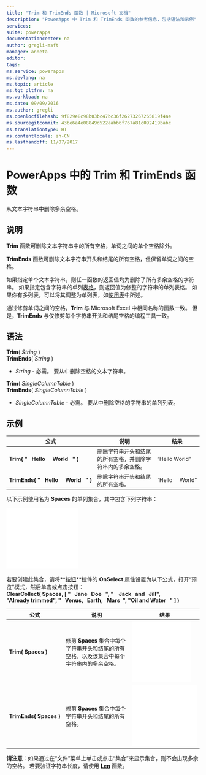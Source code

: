 ```yaml
---
title: "Trim 和 TrimEnds 函数 | Microsoft 文档"
description: "PowerApps 中 Trim 和 TrimEnds 函数的参考信息，包括语法和示例"
services: 
suite: powerapps
documentationcenter: na
author: gregli-msft
manager: anneta
editor: 
tags: 
ms.service: powerapps
ms.devlang: na
ms.topic: article
ms.tgt_pltfrm: na
ms.workload: na
ms.date: 09/09/2016
ms.author: gregli
ms.openlocfilehash: 9f829e8c98b03bc47bc36f26273267265819f4ae
ms.sourcegitcommit: 43be6a4e08849d522aabb6f767a81c092419babc
ms.translationtype: HT
ms.contentlocale: zh-CN
ms.lasthandoff: 11/07/2017
---
```

# <a name="trim-and-trimends-functions-in-powerapps"></a>PowerApps 中的 Trim 和 TrimEnds 函数
从文本字符串中删除多余空格。

## <a name="description"></a>说明
**Trim** 函数可删除文本字符串中的所有空格，单词之间的单个空格除外。  

**TrimEnds** 函数可删除文本字符串开头和结尾的所有空格，但保留单词之间的空格。

如果指定单个文本字符串，则任一函数的返回值均为删除了所有多余空格的字符串。 如果指定包含字符串的单列[表格](../working-with-tables.md)，则返回值为修整的字符串的单列表格。 如果你有多列表，可以将其调整为单列表，如[使用表](../working-with-tables.md)中所述。

通过修剪单词之间的空格，**Trim** 与 Microsoft Excel 中相同名称的函数一致。 但是，**TrimEnds** 与仅修剪每个字符串开头和结尾空格的编程工具一致。

## <a name="syntax"></a>语法
**Trim**( *String* )<br>**TrimEnds**( *String* )

* *String* - 必需。 要从中删除空格的文本字符串。

**Trim**( *SingleColumnTable* )<br>**TrimEnds**( *SingleColumnTable* )

* *SingleColumnTable* - 必需。 要从中删除空格的字符串的单列列表。

## <a name="example"></a>示例
| 公式 | 说明 | 结果 |
| --- | --- | --- |
| **Trim(&nbsp;"&nbsp;&nbsp;&nbsp;Hello&nbsp;&nbsp;&nbsp;&nbsp;&nbsp;World&nbsp;&nbsp;&nbsp;"&nbsp;)** |删除字符串开头和结尾的所有空格，并删除字符串内的多余空格。 |“Hello World” |
| **TrimEnds(&nbsp;"&nbsp;&nbsp;&nbsp;Hello&nbsp;&nbsp;&nbsp;&nbsp;&nbsp;World&nbsp;&nbsp;&nbsp;"&nbsp;)** |删除字符串开头和结尾的所有空格。 |“Hello&nbsp;&nbsp;&nbsp;&nbsp;&nbsp;World” |

以下示例使用名为 **Spaces** 的单列集合，其中包含下列字符串：

![](media/function-trim/input-strings.png)

若要创建此集合，请将**[按钮](../controls/control-button.md)**控件的 **OnSelect** 属性设置为以下公式，打开“预览”模式，然后单击或点击按钮：
<br>**ClearCollect( Spaces, [ "&nbsp;&nbsp;&nbsp;Jane&nbsp;&nbsp;&nbsp;Doe&nbsp;&nbsp;&nbsp;", "&nbsp;&nbsp;&nbsp;&nbsp;Jack&nbsp;&nbsp;&nbsp;and&nbsp;&nbsp;&nbsp;Jill", "Already&nbsp;trimmed", "&nbsp;&nbsp;&nbsp;Venus,&nbsp;&nbsp;&nbsp;Earth,&nbsp;&nbsp;&nbsp;Mars&nbsp;&nbsp;", "Oil&nbsp;and&nbsp;Water&nbsp;&nbsp;&nbsp;" ] )**

| 公式 | 说明 | 结果 |
| --- | --- | --- |
| **Trim(&nbsp;Spaces&nbsp;)** |修剪 **Spaces** 集合中每个字符串开头和结尾的所有空格，以及该集合中每个字符串内的多余空格。 |<style> img { max-width: none } </style> ![](media/function-trim/output-trim.png) |
| **TrimEnds(&nbsp;Spaces&nbsp;)** |修剪 **Spaces** 集合中每个字符串开头和结尾的所有空格。 |<style> img { max-width: none } </style> ![](media/function-trim/output-trimends.png) |

**请注意**：如果通过在“文件”菜单上单击或点击“集合”来显示集合，则不会出现多余的空格。 若要验证字符串长度，请使用 **[Len](function-len.md)** 函数。


